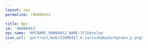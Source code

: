 ```yaml
---
layout: npc
permalink: /90000452

title: Npc
id: '90000452'
npc_name: 'NPCNAME_90000452_NAME:[F]Develop'
icon_url: 'portrait/mob/21000417_m_cactusbabydarkgreen_p.png'
---
```

